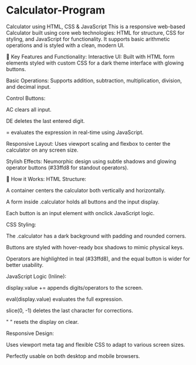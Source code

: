 # Calculator-Program

Calculator using HTML, CSS & JavaScript
This is a responsive web-based Calculator built using core web technologies: HTML for structure, CSS for styling, and JavaScript for functionality. It supports basic arithmetic operations and is styled with a clean, modern UI.

🔧 Key Features and Functionality:
Interactive UI: Built with HTML form elements styled with custom CSS for a dark theme interface with glowing buttons.

Basic Operations: Supports addition, subtraction, multiplication, division, and decimal input.

Control Buttons:

AC clears all input.

DE deletes the last entered digit.

= evaluates the expression in real-time using JavaScript.

Responsive Layout: Uses viewport scaling and flexbox to center the calculator on any screen size.

Stylish Effects: Neumorphic design using subtle shadows and glowing operator buttons (#33ffd8 for standout operators).

🧠 How it Works:
HTML Structure:

A container centers the calculator both vertically and horizontally.

A form inside .calculator holds all buttons and the input display.

Each button is an input element with onclick JavaScript logic.

CSS Styling:

The .calculator has a dark background with padding and rounded corners.

Buttons are styled with hover-ready box shadows to mimic physical keys.

Operators are highlighted in teal (#33ffd8), and the equal button is wider for better usability.

JavaScript Logic (Inline):

display.value += appends digits/operators to the screen.

eval(display.value) evaluates the full expression.

slice(0, -1) deletes the last character for corrections.

" " resets the display on clear.

Responsive Design:

Uses viewport meta tag and flexible CSS to adapt to various screen sizes.

Perfectly usable on both desktop and mobile browsers.
